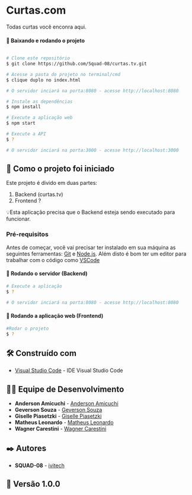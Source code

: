 # Curtas.com
Todas curtas você enconra aqui.

#### 🧭 Baixando e rodando o projeto
```bash

# Clone este repositório
$ git clone https://github.com/Squad-08/curtas.tv.git

# Acesse a pasta do projeto no terminal/cmd
$ clique duplo no index.html

# O servidor inciará na porta:8080 - acesse http://localhost:8080 

# Instale as dependências
$ npm install

# Execute a aplicação web
$ npm start

# Execute a API
$ ?

# O servidor inciará na porta:3000 - acesse http://localhost:3000 

```

## 🚀 Como o projeto foi iniciado

Este projeto é divido em duas partes:
1. Backend (curtas.tv) 
2. Frontend ?

💡Esta aplicação precisa que o Backend esteja sendo executado para funcionar.

### Pré-requisitos

Antes de começar, você vai precisar ter instalado em sua máquina as seguintes ferramentas:
[Git](https://git-scm.com) e [Node.js](https://nodejs.org/en/).
Além disto é bom ter um editor para trabalhar com o código como [VSCode](https://code.visualstudio.com/)

#### 🎲 Rodando o servidor (Backend)

```bash
# Execute a aplicação
$ ?

# O servidor inciará na porta:8080 - acesse http://localhost:8080 

```
#### 🎲 Rodando a aplicação web (Frontend)

```bash
#Rodar o projeto
$ ?

```

## 🛠️ Construído com

* [Visual Studio Code](https://code.visualstudio.com/) - IDE Visual Studio Code

## 👨‍💻 Equipe de Desenvolvimento

* **Anderson Amicuchi** - [Anderson Amicuchi](https://www.linkedin.com/in/amicuchi/)
* **Geverson Souza** - [Geverson Souza](https://www.linkedin.com/in/geverson-souza-033aa193/)
* **Giselle Piasetzki** - [Giselle Piasetzki]( https://www.linkedin.com/in/giselle-carolina-piasetzki-ba216a134/)
* **Matheus Leonardo** - [Matheus Leonardo](https://linkedin.com.br/)
* **Wagner Carestini** - [Wagner Carestini]( https://www.linkedin.com/in/wagnercarestini/)

## ✒️ Autores

* **SQUAD-08** - [ivitech]( https://github.com/orgs/Squad-08/projects/1)

## 📌 Versão 1.0.0